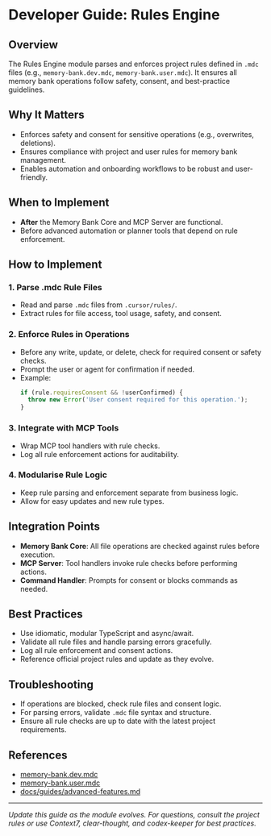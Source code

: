 # Developer Guide: Rules Engine

## Overview
The Rules Engine module parses and enforces project rules defined in `.mdc` files (e.g., `memory-bank.dev.mdc`, `memory-bank.user.mdc`). It ensures all memory bank operations follow safety, consent, and best-practice guidelines.

## Why It Matters
- Enforces safety and consent for sensitive operations (e.g., overwrites, deletions).
- Ensures compliance with project and user rules for memory bank management.
- Enables automation and onboarding workflows to be robust and user-friendly.

## When to Implement
- **After** the Memory Bank Core and MCP Server are functional.
- Before advanced automation or planner tools that depend on rule enforcement.

## How to Implement
### 1. Parse .mdc Rule Files
- Read and parse `.mdc` files from `.cursor/rules/`.
- Extract rules for file access, tool usage, safety, and consent.

### 2. Enforce Rules in Operations
- Before any write, update, or delete, check for required consent or safety checks.
- Prompt the user or agent for confirmation if needed.
- Example:
  ```ts
  if (rule.requiresConsent && !userConfirmed) {
    throw new Error('User consent required for this operation.');
  }
  ```

### 3. Integrate with MCP Tools
- Wrap MCP tool handlers with rule checks.
- Log all rule enforcement actions for auditability.

### 4. Modularise Rule Logic
- Keep rule parsing and enforcement separate from business logic.
- Allow for easy updates and new rule types.

## Integration Points
- **Memory Bank Core**: All file operations are checked against rules before execution.
- **MCP Server**: Tool handlers invoke rule checks before performing actions.
- **Command Handler**: Prompts for consent or blocks commands as needed.

## Best Practices
- Use idiomatic, modular TypeScript and async/await.
- Validate all rule files and handle parsing errors gracefully.
- Log all rule enforcement and consent actions.
- Reference official project rules and update as they evolve.

## Troubleshooting
- If operations are blocked, check rule files and consent logic.
- For parsing errors, validate `.mdc` file syntax and structure.
- Ensure all rule checks are up to date with the latest project requirements.

## References
- [memory-bank.dev.mdc](../../.cursor/rules/memory-bank.dev.mdc)
- [memory-bank.user.mdc](../../.cursor/rules/memory-bank.user.mdc)
- [docs/guides/advanced-features.md](../guides/advanced-features.md)

---
*Update this guide as the module evolves. For questions, consult the project rules or use Context7, clear-thought, and codex-keeper for best practices.*
